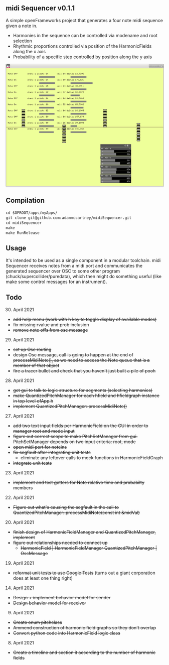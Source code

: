 ## midi Sequencer v0.1.1


A simple openFrameworks project that generates a four note midi sequence given
a note in. 
+ Harmonies in the sequence can be controlled via modename and root selection
+ Rhythmic proportions controlled via position of the HarmonicFields along the
  x axis
+ Probability of a specific step controlled by position along the y axis

![gui screenshot](img/guiScreenshot.png)


## Compilation 

```
cd $OFROOT/apps/myApps/
git clone git@github.com:adammccartney/midiSequencer.git
cd midiSequencer 
make
make RunRelease
```

## Usage

It's intended to be used as a single component in a modular toolchain. midi
Sequencer receives notes from a midi port and communicates the generated
sequencer over OSC to some other program (chuck/supercollider/puredata), 
which then might do something useful (like make some control messages 
for an instrument). 

## Todo

30. April 2021

+ ~~add help menu (work with h key to toggle display of available modes)~~
+ ~~fix missing rvalue and prob inclusion~~
+ ~~remove note offs from osc message~~

29. April 2021
+ ~~set up Osc routing~~
+ ~~design Osc message, call is going to happen at the end of processMidiNote(), 
  as we need to access the Note queue that is a member of that object~~
+ ~~fire a tracer bullet and check that you haven't just built a pile of pooh~~

28. April 2021
+ ~~get gui to talk to logic structure for segments (selecting harmonies)~~
+ ~~make QuantizedPitchManager for each hfield and hfieldgraph instance in top
  level ofApp.h~~
+ ~~implement QuantizedPitchManager::processMidiNote()~~

27. April 2021
+ ~~add two text input fields per HarmonicField on the GUI in order to manager
  root and mode input~~
+ ~~figure out correct scope to make PitchSetManager from gui. PitchSetManager
  depends on two input criteria: root, mode~~
+ ~~open midi port for noteins~~
+ ~~fix segfault after integrating unit tests~~
   - ~~eliminate any leftover calls to mock functions in HarmonicFieldGraph~~
+ ~~integrate unit tests~~

23. April 2021
+ ~~implement and test getters for Note relative time and probabilty members~~

22. April 2021
+ ~~Figure out what's causing the segfault in the call to
  QuantizedPitchManager::processMidiNote(const int &midVal)~~

20. April 2021
+ ~~finish design of HarmonicFieldManager and QuantizedPitchManager,
  implement~~
+ ~~figure out relationships needed to connect up~~
  - ~~HarmonicField | HarmonicFieldManager QuantizedPitchManager | OscMessage~~

19. April 2021
+ ~~reformat unit tests to use Google Tests~~ (turns out a giant corporation
  does at least one thing right)

14. April 2021
+ ~~Design + implement behavior model for sender~~
+ ~~Design behavior model for receiver~~

9. April 2021
+ ~~Create enum pitchclass~~
+ ~~Ammend construction of harmonic field graphs so they don't overlap~~
+ ~~Convert python code into HarmonicField logic class~~

8. April 2021
+ ~~Create a timeline and section it according to the number of harmonic
  fields~~
